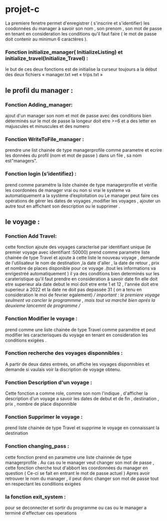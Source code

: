 # projet-c

La premiere fenetre permet d'enregistrer ( s'inscrire et s'identifier) les coodonnées du manager à savoir son nom , son prenom , son mot de passe en tenant en consideration les conditions qu'il faut faire ( le mot de passe doit contenir au minimun 6 caractères ).
 ### Fonction initialize_manager( InitializeListing) et initialize_travel(Initialize_Travel) :
le but de ces deux fonctions est de initialise la curseur toujours a la début des deux fichiers « manager.txt »et « trips.txt »
## le profil du manager :
### Fonction Adding_manager: 
ajout d'un manager son nom et mot de passe 
 avec des conditions bien déterminés sur le mot de passe la longeur doit etre >=6 et a des letter en majuscules et minuscules et des numero
### Fonction WriteToFile_manager :
prendre une list chainée de type managerprofile comme parametre et ecrire les données du profil (nom et mot de passe ) dans un  file , sa nom est"managers".
### Fonction login (s’identifiez) :
prend comme paramétre la liste chainée de type managerprofile et vérifie les coordonées de manager vrai ou non 
si vrai le systeme va automatiquement a la système d’exploitation ou Le manager peut faire ces opérations de gérer les dates de voyages ,modifier les voyages , ajouter un autre tout en affichant son description ou le supprimer .
## le voyage :
### Fonction Add Travel:
cette fonction ajoute des voyages caracterisé par identifiant unique (le premier voyage avec identifiant :50000) prend comme parametre liste chainée de type Travel et ajoute à cette liste le nouveau voyage , demande  de l'utilisateur le nom de destination ,la date d'aller , la date de retour , prix et nombre de places disponible pour ce voyage .(tout les informations va enrigestréé automatiquement ) 
 il ya des conditions bien determinés sur les carateristique qu'il faut prendre en consideration à savoir date fin elle doit etre superieur ala date debut 
le moi doit etre ente 1 et 12 , l'année doit etre superieur a 2022 et la date ne doit pas depassée 31 ( on a tenu en consideration le moi de fevrier egalement)
     */ important : le premiere voyage seulment va cancler le programmme , mais tout va marché bien aprés la deuxieme lancemnt de programme /*
### Fonction Modifier le voyage :
prend comme une liste chainée de type Travel comme paramétre et peut modifier les caracterisques du voyage en tenant en consideration les conditions exigées .
### Fonction recherche des voyages disponnibles :
A partir de deux dates entreés, on affiche les voyages disponnibles et demande si vaulais voir la discription de voyage obtenu.
### Fonction Description d'un voyage :
Cette fonction a comme role, comme son nom l'indique , d'afficher la description d'un voyage a savoir les dates de debut et de fin , destination , prix , nombre de place disponnible
### Fonction Supprimer le voyage :
prend liste chainée de type Travel et supprime le voyage en connaissant la destination
### Fonction changing_pass :
cette fonction prend en parametre une liste chainnée de type managerprofile . Au cas ou le manager veut changer son mot de passe , cette fonction cherche tout d'abbort les coordonnées du manager en question ( Ce-ci se fait en entrant le mot de passe actuel ) Apres avoir retrouver le nom du manager , il peut donc changer son mot de passe tout en respectant les conditions exigées 

### la fonction exit_system :
pour se deconnecter et sortir du programme ou cas ou le manager a terminé d'effectuer ces operations  


 

